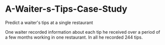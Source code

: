 # A-Waiter-s-Tips-Case-Study
Predict a waiter's tips at a single restaurant


One waiter recorded information about each tip he received over a period of a few months working in one restaurant. In all he recorded 244 tips.
